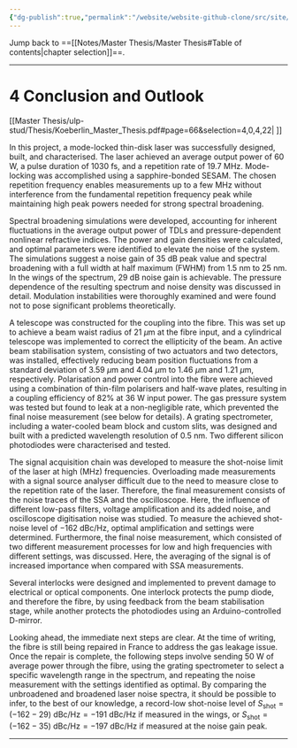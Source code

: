```yaml
---
{"dg-publish":true,"permalink":"/website/website-github-clone/src/site/notes/notes/master-thesis/4-conclusion-and-outlook/","updated":"2025-07-03T20:20:02.057+02:00"}
---
```



Jump back to ==[[Notes/Master Thesis/Master Thesis#Table of contents\|chapter selection]]==.

---
# 4 Conclusion and Outlook
 [[Master Thesis/ulp-stud/Thesis/Koeberlin_Master_Thesis.pdf#page=66&selection=4,0,4,22| ]]
 
In this project, a mode-locked thin-disk laser was successfully designed, built, and characterised. The laser achieved an average output power of $60 \text{ W}$, a pulse duration of $1030 \text{ fs}$, and a repetition rate of $19.7 \text{ MHz}$. Mode-locking was accomplished using a sapphire-bonded SESAM. The chosen repetition frequency enables measurements up to a few $\text{MHz}$ without interference from the fundamental repetition frequency peak while maintaining high peak powers needed for strong spectral broadening.

Spectral broadening simulations were developed, accounting for inherent fluctuations in the average output power of TDLs and pressure-dependent nonlinear refractive indices. The power and gain densities were calculated, and optimal parameters were identified to elevate the noise of the system. The simulations suggest a noise gain of $35 \text{ dB}$ peak value and spectral broadening with a full width at half maximum (FWHM) from $1.5 \text{ nm}$ to $25 \text{ nm}$. In the wings of the spectrum, $29 \text{ dB}$ noise gain is achievable. The pressure dependence of the resulting spectrum and noise density was discussed in detail. Modulation instabilities were thoroughly examined and were found not to pose significant problems theoretically.

A telescope was constructed for the coupling into the fibre. This was set up to achieve a beam waist radius of $21 \text{ }\mu\text{m}$ at the fibre input, and a cylindrical telescope was implemented to correct the ellipticity of the beam. An active beam stabilisation system, consisting of two actuators and two detectors, was installed, effectively reducing beam position fluctuations from a standard deviation of $3.59 \text{ }\mu\text{m}$ and $4.04 \text{ }\mu\text{m}$ to $1.46 \text{ }\mu\text{m}$ and $1.21 \text{ }\mu\text{m}$, respectively. Polarisation and power control into the fibre were achieved using a combination of thin-film polarisers and half-wave plates, resulting in a coupling efficiency of $82\%$ at $36 \text{ W}$ input power. The gas pressure system was tested but found to leak at a non-negligible rate, which prevented the final noise measurement (see below for details). A grating spectrometer, including a water-cooled beam block and custom slits, was designed and built with a predicted wavelength resolution of $0.5 \text{ nm}$. Two different silicon photodiodes were characterised and tested.

The signal acquisition chain was developed to measure the shot-noise limit of the laser at high $(\text{MHz})$ frequencies. Overloading made measurements with a signal source analyser difficult due to the need to measure close to the repetition rate of the laser. Therefore, the final measurement consists of the noise traces of the SSA and the oscilloscope. Here, the influence of different low-pass filters, voltage amplification and its added noise, and oscilloscope digitisation noise was studied. To measure the achieved shot-noise level of $-162 \text{ dBc/Hz}$, optimal amplification and settings were determined. Furthermore, the final noise measurement, which consisted of two different measurement processes for low and high frequencies with different settings, was discussed. Here, the averaging of the signal is of increased importance when compared with SSA measurements.

Several interlocks were designed and implemented to prevent damage to electrical or optical components. One interlock protects the pump diode, and therefore the fibre, by using feedback from the beam stabilisation stage, while another protects the photodiodes using an Arduino-controlled D-mirror.

Looking ahead, the immediate next steps are clear. At the time of writing, the fibre is still being repaired in France to address the gas leakage issue. Once the repair is complete, the following steps involve sending $50 \text{ W}$ of average power through the fibre, using the grating spectrometer to select a specific wavelength range in the spectrum, and repeating the noise measurement with the settings identified as optimal. By comparing the unbroadened and broadened laser noise spectra, it should be possible to infer, to the best of our knowledge, a record-low shot-noise level of $S_{\text{shot}}=(-162-29) \text{ dBc/Hz} = -191 \text{ dBc/Hz}$ if measured in the wings, or $S_{\text{shot}}=(-162-35) \text{ dBc/Hz} = -197 \text{ dBc/Hz}$ if measured at the noise gain peak.

---